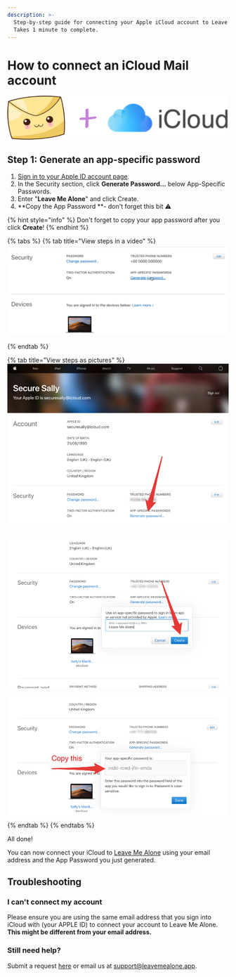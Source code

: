 ```yaml
---
description: >-
  Step-by-step guide for connecting your Apple iCloud account to Leave Me Alone.
  Takes 1 minute to complete.
---
```


# How to connect an iCloud Mail account

![](../.gitbook/assets/image.png)

## Step 1: Generate an app-specific password

1. [Sign in to your Apple ID account page](https://appleid.apple.com/account/home).
2. In the Security section, click **Generate Password...** below App-Specific Passwords.
3. Enter "**Leave Me Alone**" and click Create.
4. **Copy the App Password **- don't forget this bit ️⚠️

{% hint style="info" %}
Don't forget to copy your app password after you click **Create**!
{% endhint %}

{% tabs %}
{% tab title="View steps in a video" %}
![](../.gitbook/assets/1-generate-app-password.gif)


{% endtab %}

{% tab title="View steps as pictures" %}
![Click Generate password...](<../.gitbook/assets/step1 (1).png>)

![Enter "Leave Me Alone" and click Create](<../.gitbook/assets/step2 (2).png>)

![Copy the app password](<../.gitbook/assets/step3 (1).png>)
{% endtab %}
{% endtabs %}

All done!

You can now connect your iCloud to [Leave Me Alone](https://leavemealone.app) using your email address and the App Password you just generated.

## Troubleshooting

### I can't connect my account

Please ensure you are using the same email address that you sign into iCloud with (your APPLE ID) to connect your account to Leave Me Alone. **This might be different from your email address.**

### Still need help?

Submit a request [here](https://leavemealone.app/feedback) or email us at [support@leavemealone.app](mailto:support@leavemealone.app).
